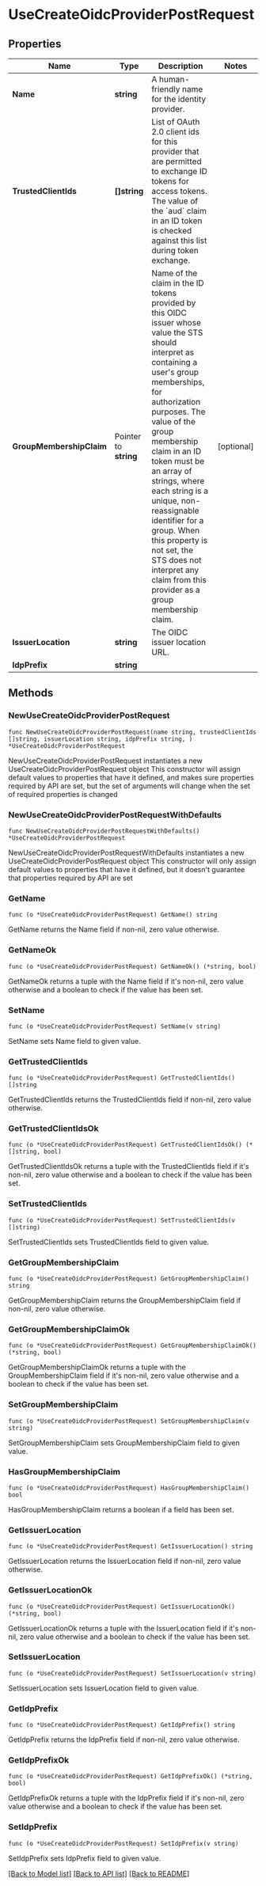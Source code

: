 # UseCreateOidcProviderPostRequest

## Properties

Name | Type | Description | Notes
------------ | ------------- | ------------- | -------------
**Name** | **string** | A human-friendly name for the identity provider. | 
**TrustedClientIds** | **[]string** | List of OAuth 2.0 client ids for this provider that are permitted to exchange ID tokens for access tokens. The value of the &#x60;aud&#x60; claim in an ID token is checked against this list during token exchange. | 
**GroupMembershipClaim** | Pointer to **string** | Name of the claim in the ID tokens provided by this OIDC issuer whose value the STS should interpret as containing a user&#39;s group memberships, for authorization purposes. The value of the group membership claim in an ID token must be an array of strings, where each string is a unique, non-reassignable identifier for a group. When this property is not set, the STS does not interpret any claim from this provider as a group membership claim. | [optional] 
**IssuerLocation** | **string** | The OIDC issuer location URL. | 
**IdpPrefix** | **string** |  | 

## Methods

### NewUseCreateOidcProviderPostRequest

`func NewUseCreateOidcProviderPostRequest(name string, trustedClientIds []string, issuerLocation string, idpPrefix string, ) *UseCreateOidcProviderPostRequest`

NewUseCreateOidcProviderPostRequest instantiates a new UseCreateOidcProviderPostRequest object
This constructor will assign default values to properties that have it defined,
and makes sure properties required by API are set, but the set of arguments
will change when the set of required properties is changed

### NewUseCreateOidcProviderPostRequestWithDefaults

`func NewUseCreateOidcProviderPostRequestWithDefaults() *UseCreateOidcProviderPostRequest`

NewUseCreateOidcProviderPostRequestWithDefaults instantiates a new UseCreateOidcProviderPostRequest object
This constructor will only assign default values to properties that have it defined,
but it doesn't guarantee that properties required by API are set

### GetName

`func (o *UseCreateOidcProviderPostRequest) GetName() string`

GetName returns the Name field if non-nil, zero value otherwise.

### GetNameOk

`func (o *UseCreateOidcProviderPostRequest) GetNameOk() (*string, bool)`

GetNameOk returns a tuple with the Name field if it's non-nil, zero value otherwise
and a boolean to check if the value has been set.

### SetName

`func (o *UseCreateOidcProviderPostRequest) SetName(v string)`

SetName sets Name field to given value.


### GetTrustedClientIds

`func (o *UseCreateOidcProviderPostRequest) GetTrustedClientIds() []string`

GetTrustedClientIds returns the TrustedClientIds field if non-nil, zero value otherwise.

### GetTrustedClientIdsOk

`func (o *UseCreateOidcProviderPostRequest) GetTrustedClientIdsOk() (*[]string, bool)`

GetTrustedClientIdsOk returns a tuple with the TrustedClientIds field if it's non-nil, zero value otherwise
and a boolean to check if the value has been set.

### SetTrustedClientIds

`func (o *UseCreateOidcProviderPostRequest) SetTrustedClientIds(v []string)`

SetTrustedClientIds sets TrustedClientIds field to given value.


### GetGroupMembershipClaim

`func (o *UseCreateOidcProviderPostRequest) GetGroupMembershipClaim() string`

GetGroupMembershipClaim returns the GroupMembershipClaim field if non-nil, zero value otherwise.

### GetGroupMembershipClaimOk

`func (o *UseCreateOidcProviderPostRequest) GetGroupMembershipClaimOk() (*string, bool)`

GetGroupMembershipClaimOk returns a tuple with the GroupMembershipClaim field if it's non-nil, zero value otherwise
and a boolean to check if the value has been set.

### SetGroupMembershipClaim

`func (o *UseCreateOidcProviderPostRequest) SetGroupMembershipClaim(v string)`

SetGroupMembershipClaim sets GroupMembershipClaim field to given value.

### HasGroupMembershipClaim

`func (o *UseCreateOidcProviderPostRequest) HasGroupMembershipClaim() bool`

HasGroupMembershipClaim returns a boolean if a field has been set.

### GetIssuerLocation

`func (o *UseCreateOidcProviderPostRequest) GetIssuerLocation() string`

GetIssuerLocation returns the IssuerLocation field if non-nil, zero value otherwise.

### GetIssuerLocationOk

`func (o *UseCreateOidcProviderPostRequest) GetIssuerLocationOk() (*string, bool)`

GetIssuerLocationOk returns a tuple with the IssuerLocation field if it's non-nil, zero value otherwise
and a boolean to check if the value has been set.

### SetIssuerLocation

`func (o *UseCreateOidcProviderPostRequest) SetIssuerLocation(v string)`

SetIssuerLocation sets IssuerLocation field to given value.


### GetIdpPrefix

`func (o *UseCreateOidcProviderPostRequest) GetIdpPrefix() string`

GetIdpPrefix returns the IdpPrefix field if non-nil, zero value otherwise.

### GetIdpPrefixOk

`func (o *UseCreateOidcProviderPostRequest) GetIdpPrefixOk() (*string, bool)`

GetIdpPrefixOk returns a tuple with the IdpPrefix field if it's non-nil, zero value otherwise
and a boolean to check if the value has been set.

### SetIdpPrefix

`func (o *UseCreateOidcProviderPostRequest) SetIdpPrefix(v string)`

SetIdpPrefix sets IdpPrefix field to given value.



[[Back to Model list]](../README.md#documentation-for-models) [[Back to API list]](../README.md#documentation-for-api-endpoints) [[Back to README]](../README.md)


